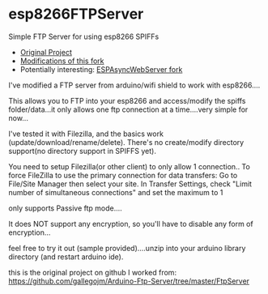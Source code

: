# esp8266FTPServer
Simple FTP Server for using esp8266 SPIFFs

* [Original Project](https://github.com/nailbuster/esp8266FTPServer)
* [Modifications of this fork](MODIFICATIONS.md)
* Potentially interesting: [ESPAsyncWebServer fork](https://github.com/Adam5Wu/ESPAsyncWebServer)

I've modified a FTP server from arduino/wifi shield to work with esp8266....

This allows you to FTP into your esp8266 and access/modify the spiffs folder/data...it only allows one ftp connection at a time....very simple for now...

I've tested it with Filezilla, and the basics work (update/download/rename/delete). There's no create/modify directory support(no directory support in SPIFFS yet).

You need to setup Filezilla(or other client) to only allow 1 connection..
To force FileZilla to use the primary connection for data transfers:
Go to File/Site Manager then select your site.
In Transfer Settings, check "Limit number of simultaneous connections" and set the maximum to 1

only supports Passive ftp mode....

It does NOT support any encryption, so you'll have to disable any form of encryption...

feel free to try it out (sample provided)....unzip into your arduino library directory (and restart arduino ide).


this is the original project on github I worked from: https://github.com/gallegojm/Arduino-Ftp-Server/tree/master/FtpServer
